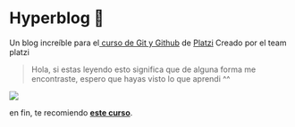 # Hyperblog 💚
Un blog increíble para el[ curso de Git y Github](https://platzi.com/cursos/git-github/ " curso de Git y Github") de [Platzi](https://platzi.com/ "Platzi")
Creado por el team platzi
> Hola, si estas leyendo esto significa que de alguna forma me encontraste, espero que hayas visto lo que aprendi ^^

![](https://ar.pinterest.com/pin/557250153901876250/)

en fin, te recomiendo [**este curso**](https://platzi.com/cursos/git-github/ "a ver el curso").
